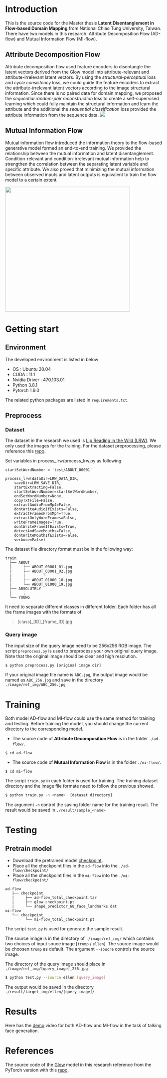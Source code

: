 # Introduction
This is the source code for the Master thesis **Latent Disentanglement in Flow-based Domain Mapping** from National Chiao Tung University, Taiwan. There have two models in this research. Attribute Decomposition Flow (AD-flow) and Mutual Information Flow (MI-flow). 

## Attribute Decomposition Flow

Attribute decomposition flow used feature encoders to disentangle the latent vectors derived from the Glow model into attribute-relevant and attribute-irrelevant latent vectors. By using the $\textit{structural-perceptual}$ loss and $\textit{cycle consistency}$ loss, we could guide the feature encoders to extract the attribute-irrelevant latent vectors according to the image structural information. Since there is no paired data for domain mapping, we proposed the $\textit{sequential random-pair reconstruction}$ loss to create a self-supervised learning which could fully maintain the structural information and learn the attribute and the additional the $\textit{sequential classification}$ loss provided the attribute information from the sequence data.
![](https://i.imgur.com/6sOP42h.png)

## Mutual Information Flow

Mutual information flow introduced the information theory to the flow-based generative model formed an end-to-end training. We provided the relationship between the mutual information and latent disentanglement. Condition-relevant and condition-irrelevant mutual information help to strengthen the correlation between the separating latent variable and specific attribute. We also proved that minimizing the mutual information between observed inputs and latent outputs is equivalent to train the flow model to a certain extent. 

<img src="https://i.imgur.com/Ko3Ij6b.png" width="400">

# Getting start
## Environment
The developed environment is listed in below
* OS : Ubuntu 20.04
* CUDA : 11.1
* Nvidia Driver : 470.103.01
* Python 3.8.1
* Pytorch 1.9.0

The related python packages are listed in `requirements.txt`.

## Preprocess
### Dataset

The dataset in the research we used is [Lip Reading in the Wild (LRW)](http://www.robots.ox.ac.uk/~vgg/data/lip_reading/). We only used the images for the training. For the dataset preprocessing, please reference this [repo](https://github.com/voletiv/lipreading-in-the-wild-experiments).

Set variables in process_lrw/process_lrw.py as following:
```python=
startSetWordNumber = 'test/ABOUT_00001'

process_lrw(dataDir=LRW_DATA_DIR,
    saveDir=LRW_SAVE_DIR,
    startExtracting=False,
    startSetWordNumber=startSetWordNumber,
    endSetWordNumber=None,
    copyTxtFile=False,
    extractAudioFromMp4=False,
    dontWriteAudioIfExists=False,
    extractFramesFromMp4=True,
    extractOnlyWordFrames=False,
    writeFrameImages=True,
    dontWriteFrameIfExists=True,
    detectAndSaveMouths=False,
    dontWriteMouthIfExists=False,
    verbose=False)
```

The dataset file directory format must be in the following way:
```
train
  ├── ABOUT
  |     ├── ABOUT_00001_01.jpg
  |     ├── ABOUT_00001_02.jpg
  |     |        ⋮
  |     ├── ABOUT_01000_18.jpg
  |     └── ABOUT_01000_19.jpg
  ├── ABSOLUTELY
  |     ⋮
  └── YOUNG      
```
It need to separate different classes in different folder. Each folder has all the frame images with the formate of 

> [class]\_[ID]\_[frame_ID].jpg


### Query image
The input size of the query image need to be 256x256 RGB image. The script `preprocess.py` is used to preprocess your own original query image. Note that the original image should be clear and high resolution.
```bash
$ python preprocess.py [original image dir]
```
If your original image file name is `ABC.jpg`, the output image would be named as `ABC_256.jpg` and save in the directory `./image/ref_img/ABC_256.jpg`

# Training
Both model AD-flow and MI-flow could use the same method for training and testing. Before training the model, you should change the current directory to the corresponding model.
* The source code of **Attribute Decomposition Flow** is in the folder `./ad-flow/`.
```
$ cd ad-flow
```
* The source code of **Mutual Information Flow** is in the folder `./mi-flow/`.
```
$ cd mi-flow
```


The script `train.py` in each folder is used for training. The training dataset directory and the image file formate need to follow the previous showed.

```bash
$ python train.py -n <name>  [dataset directory]
```
The argument `-n` control the saving folder name for the training result. The result would be saved in `./result/sample_<name>`

# Testing
## Pretrain model
* Download the pretrained model [checkpoint](https://drive.google.com/drive/folders/1by8REbZTezl9nxsqYolNgzL7sjGoqXWM?usp=sharing).
* Place all the checkpoint files in the `ad-flow` into the `./ad-flow/checkpoint/`
* Place all the checkpoint files in the `mi-flow` into the `./mi-flow/checkpoint/`
```
ad-flow
   ├── checkpoint
   |     ├── ad-flow_total_checkpoint.tar
   |     ├── glow_checkpoint.pt
   |     └── shape_predictor_68_face_landmarks.dat
mi-flow
   └── checkpoint
         └── mi-flow_total_checkpoint.pt 

```

The script `test.py` is used for generate the sample result. 

The source image is in the directory of `./image/ref_img/` which contains two choices of input souce image [`trump` / `ellen`]. 
The source image would be choosen `trump` as default. The argument `--soucre` controls the source image. 

The directory of the query image should place in `./image/ref_img/[query_image]_256.jpg`
```bash
$ python test.py --source ellen [query_image]
```
The output would be saved in the directory `./result/target_img/ellen/[query_image]/`

# Results
Here has the [demo](https://www.youtube.com/watch?v=SuxqpKWr6BQ&feature=youtu.be) video for both AD-flow and MI-flow in the task of talking face generation.

# References
The source code of the [Glow](https://arxiv.org/abs/1807.03039) model in this research reference from the PyTorch version with this [repo](https://github.com/rosinality/glow-pytorch).
